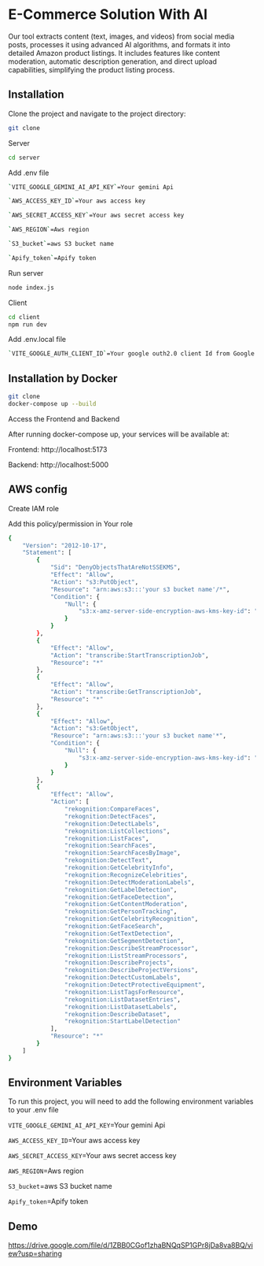 
# E-Commerce Solution With AI

Our tool extracts content (text, images, and videos) from social media posts, processes it using advanced AI algorithms, and formats it into detailed Amazon product listings. It includes features like content moderation, automatic description generation, and direct upload capabilities, simplifying the product listing process.


## Installation

Clone the project and navigate to the project directory:

```bash
git clone

```
Server
```bash
cd server
```
Add .env file
```bash 
`VITE_GOOGLE_GEMINI_AI_API_KEY`=Your gemini Api

`AWS_ACCESS_KEY_ID`=Your aws access key

`AWS_SECRET_ACCESS_KEY`=Your aws secret access key

`AWS_REGION`=Aws region

`S3_bucket`=aws S3 bucket name

`Apify_token`=Apify token

```
Run server

```bash
node index.js

```

Client

```bash
cd client
npm run dev
```

Add .env.local file

```bash
`VITE_GOOGLE_AUTH_CLIENT_ID`=Your google outh2.0 client Id from Google cloud console.

```


## Installation by Docker
```bash
git clone
docker-compose up --build
```
Access the Frontend and Backend

After running docker-compose up, your services will be available at:

Frontend: http://localhost:5173

Backend: http://localhost:5000

## AWS config

Create IAM role 

Add this policy/permission in Your role
```bash
{
	"Version": "2012-10-17",
	"Statement": [
		{
			"Sid": "DenyObjectsThatAreNotSSEKMS",
			"Effect": "Allow",
			"Action": "s3:PutObject",
			"Resource": "arn:aws:s3:::'your s3 bucket name'/*",
			"Condition": {
				"Null": {
					"s3:x-amz-server-side-encryption-aws-kms-key-id": "true"
				}
			}
		},
		{
			"Effect": "Allow",
			"Action": "transcribe:StartTranscriptionJob",
			"Resource": "*"
		},
		{
			"Effect": "Allow",
			"Action": "transcribe:GetTranscriptionJob",
			"Resource": "*"
		},
		{
			"Effect": "Allow",
			"Action": "s3:GetObject",
			"Resource": "arn:aws:s3:::'your s3 bucket name'*",
			"Condition": {
				"Null": {
					"s3:x-amz-server-side-encryption-aws-kms-key-id": "true"
				}
			}
		},
		{
			"Effect": "Allow",
			"Action": [
				"rekognition:CompareFaces",
				"rekognition:DetectFaces",
				"rekognition:DetectLabels",
				"rekognition:ListCollections",
				"rekognition:ListFaces",
				"rekognition:SearchFaces",
				"rekognition:SearchFacesByImage",
				"rekognition:DetectText",
				"rekognition:GetCelebrityInfo",
				"rekognition:RecognizeCelebrities",
				"rekognition:DetectModerationLabels",
				"rekognition:GetLabelDetection",
				"rekognition:GetFaceDetection",
				"rekognition:GetContentModeration",
				"rekognition:GetPersonTracking",
				"rekognition:GetCelebrityRecognition",
				"rekognition:GetFaceSearch",
				"rekognition:GetTextDetection",
				"rekognition:GetSegmentDetection",
				"rekognition:DescribeStreamProcessor",
				"rekognition:ListStreamProcessors",
				"rekognition:DescribeProjects",
				"rekognition:DescribeProjectVersions",
				"rekognition:DetectCustomLabels",
				"rekognition:DetectProtectiveEquipment",
				"rekognition:ListTagsForResource",
				"rekognition:ListDatasetEntries",
				"rekognition:ListDatasetLabels",
				"rekognition:DescribeDataset",
				"rekognition:StartLabelDetection"
			],
			"Resource": "*"
		}
	]
}

```
## Environment Variables

To run this project, you will need to add the following environment variables to your .env file

`VITE_GOOGLE_GEMINI_AI_API_KEY`=Your gemini Api

`AWS_ACCESS_KEY_ID`=Your aws access key

`AWS_SECRET_ACCESS_KEY`=Your aws secret access key

`AWS_REGION`=Aws region

`S3_bucket`=aws S3 bucket name

`Apify_token`=Apify token

## Demo

https://drive.google.com/file/d/1ZBB0CGof1zhaBNQqSP1GPr8jDa8va8BQ/view?usp=sharing



